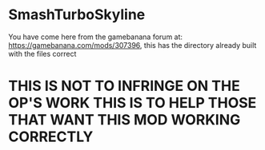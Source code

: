 # SmashTurboSkyline

You have come here from the gamebanana forum at: https://gamebanana.com/mods/307396, this has the directory already built with the files correct
# THIS IS NOT TO INFRINGE ON THE OP'S WORK THIS IS TO HELP THOSE THAT WANT THIS MOD WORKING CORRECTLY
